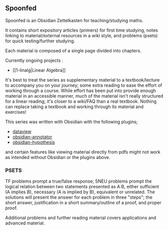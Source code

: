 ## Spoonfed
Spoonfed is an Obsidian Zettelkasten for teaching/studying maths.

It contains short expository articles (primers) for first time studying, notes linking to material/external resources in a wiki style, and problems (psets) for quick testing/further studying.

Each material is composed of a single page divided into chapters.

Currently ongoing projects : 
- [[1-linalg|Linear Algebra]]

It's best to treat the series as supplementary material to a textbook/lecture to accompany you on your journey; some extra reading to ease the effort of working through a course. While effort has been put into provide enough material in an accessible manner, much of the material isn't really structured for a linear reading; it's closer to a wiki/FAQ than a real textbook. Nothing can replace taking a textbook and working through its material and exercises!

This series was written with Obsidian with the following plugins;
- [dataview](https://github.com/blacksmithgu/obsidian-dataview)
- [obsidian-annotator](https://github.com/elias-sundqvist/obsidian-annotator)
- [obsidian-hypothesis](https://github.com/weichenw/obsidian-hypothesis-plugin)

and certain features like viewing material directly from pdfs might not work as intended without Obsidian or the plugins above.

### PSETS
TF problems prompt a true/false response; SNEU problems prompt the logical relation between two statements presented as A:B, either sufficient (A implies B), necessary (A is implied by B), equivalent or unrelated.
The solutions will present the answer for each problem in three "steps"; the short answer, justification in a short summary/outline of a proof, and proper proof.

Additional problems and further reading material covers applications and advanced material.